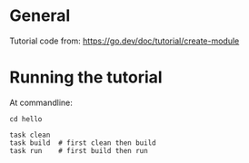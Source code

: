 
# General
Tutorial code from: https://go.dev/doc/tutorial/create-module

# Running the tutorial
At commandline:
```
cd hello

task clean
task build  # first clean then build
task run    # first build then run
```